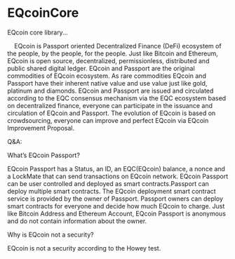 # EQcoinCore
EQcoin core library...
<p>
&nbsp;&nbsp;&nbsp;&nbsp;EQcoin is Passport oriented Decentralized Finance (DeFi) ecosystem of the people, by the people, for the people. Just like Bitcoin and Ethereum, EQcoin is open source, decentralized, permissionless, distributed and public shared digital ledger. EQcoin and Passport are the original commodities of EQcoin ecosystem. As rare commodities EQcoin and Passport have their inherent native value and use value  just like gold, platinum and diamonds. EQcoin and Passport are issued and circulated according to the EQC consensus mechanism via the EQC ecosystem based on decentralized finance, everyone can participate in the issuance and circulation of EQcoin and Passport. The evolution of EQcoin is based on crowdsourcing, everyone can improve and perfect EQcoin via EQcoin Improvement Proposal.
<p>
Q&A:
<p>
What’s EQcoin Passport?
<p>
EQcoin Passport has a Status, an ID, an EQC(EQcoin) balance, a nonce and a LockMate that can send transactions on EQcoin network. EQcoin Passport can be user controlled and deployed as smart contracts.Passport can deploy multiple smart contracts. The EQcoin deployment smart contract service is provided by the owner of Passport. Passport owners can deploy smart contracts for everyone and decide how much EQcoin to charge. Just like Bitcoin Address and Ethereum Account, EQcoin Passport is anonymous and do not contain information about the owner. 
<p>
Why is EQcoin not a security?
<p>
EQcoin is not a security according to the Howey test.
<p>